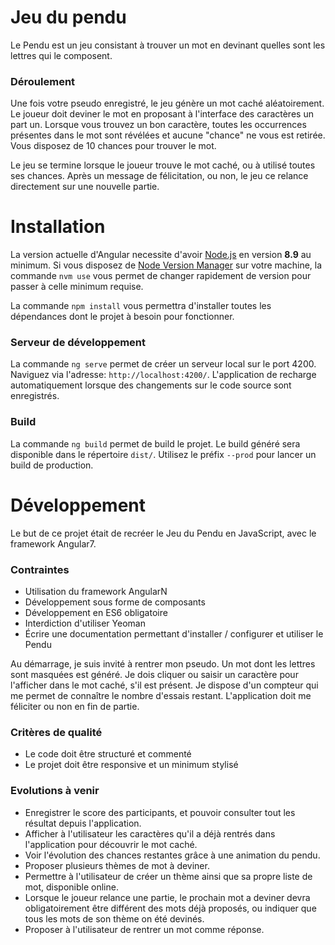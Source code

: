 # Jeu du pendu

Le Pendu est un jeu consistant à trouver un mot en devinant quelles sont les lettres qui le composent.

### Déroulement

Une fois votre pseudo enregistré, le jeu génère un mot caché aléatoirement.
Le joueur doit deviner le mot en proposant à l'interface des caractères un part un.
Lorsque vous trouvez un bon caractère, toutes les occurrences présentes dans le mot sont révélées et aucune "chance" ne vous est retirée.
Vous disposez de 10 chances pour trouver le mot.

Le jeu se termine lorsque le joueur trouve le mot caché, ou à utilisé toutes ses chances.
Après un message de félicitation, ou non, le jeu ce relance directement sur une nouvelle partie.


# Installation

La version actuelle d'Angular necessite d'avoir [Node.js](https://nodejs.org/fr/) en version **8.9** au minimum.
Si vous disposez de [Node Version Manager](https://github.com/nvm-sh/nvm/blob/master/README.md) sur votre machine, la commande `nvm use` vous permet de changer rapidement de version pour passer à celle minimum requise.

La commande `npm install` vous permettra d'installer toutes les dépendances dont le projet à besoin pour fonctionner.

### Serveur de développement

La commande `ng serve` permet de créer un serveur local sur le port 4200.
Naviguez via l'adresse: `http://localhost:4200/`.
L'application de recharge automatiquement lorsque des changements sur le code source sont enregistrés.

### Build

La commande `ng build` permet de build le projet.
Le build généré sera disponible dans le répertoire `dist/`. Utilisez le préfix `--prod` pour lancer un build de production.


# Développement

Le but de ce projet était de recréer le Jeu du Pendu en JavaScript, avec le framework Angular7.

### Contraintes

- Utilisation du framework AngularN
- Développement sous forme de composants
- Développement en ES6 obligatoire
- Interdiction d'utiliser Yeoman
- Écrire une documentation permettant d'installer / configurer et utiliser le Pendu

Au démarrage, je suis invité à rentrer mon pseudo.
Un mot dont les lettres sont masquées est généré.
Je dois cliquer ou saisir un caractère pour l'afficher dans le mot caché, s'il est présent.
Je dispose d'un compteur qui me permet de connaître le nombre d'essais restant.
L'application doit me féliciter ou non en fin de partie.

### Critères de qualité

- Le code doit être structuré et commenté
- Le projet doit être responsive et un minimum stylisé

### Evolutions à venir

- Enregistrer le score des participants, et pouvoir consulter tout les résultat depuis l'application.
- Afficher à l'utilisateur les caractères qu'il a déjà rentrés dans l'application pour découvrir le mot caché.
- Voir l'évolution des chances restantes grâce à une animation du pendu.
- Proposer plusieurs thèmes de mot à deviner.
- Permettre à l'utilisateur de créer un thème ainsi que sa propre liste de mot, disponible online.
- Lorsque le joueur relance une partie, le prochain mot a deviner devra obligatoirement être différent des mots déjà proposés, ou indiquer que tous les mots de son thème on été devinés.
- Proposer à l'utilisateur de rentrer un mot comme réponse.
